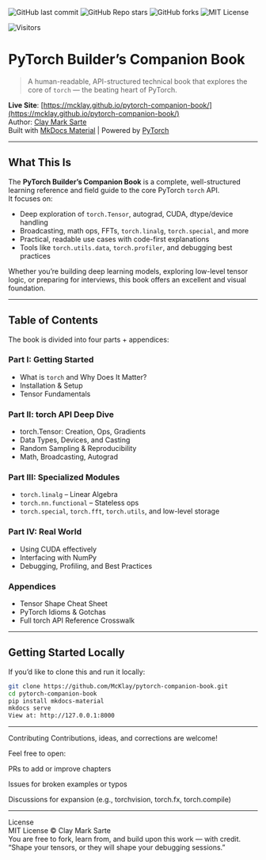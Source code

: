 ![GitHub last commit](https://img.shields.io/github/last-commit/McKlay/pytorch-companion-book)
![GitHub Repo stars](https://img.shields.io/github/stars/McKlay/pytorch-companion-book?style=social)
![GitHub forks](https://img.shields.io/github/forks/McKlay/pytorch-companion-book?style=social)
![MIT License](https://img.shields.io/github/license/McKlay/pytorch-companion-book)

![Visitors](https://visitor-badge.laobi.icu/badge?page_id=McKlay.pytorch-companion-book)



# PyTorch Builder’s Companion Book

> A human-readable, API-structured technical book that explores the core of `torch` — the beating heart of PyTorch.

**Live Site**: [https://mcklay.github.io/pytorch-companion-book/](https://mcklay.github.io/pytorch-companion-book/)  
Author: [Clay Mark Sarte](https://github.com/McKlay)  
Built with [MkDocs Material](https://squidfunk.github.io/mkdocs-material/) | Powered by [PyTorch](https://pytorch.org)

---

## What This Is

The **PyTorch Builder’s Companion Book** is a complete, well-structured learning reference and field guide to the core PyTorch `torch` API.  
It focuses on:

- Deep exploration of `torch.Tensor`, autograd, CUDA, dtype/device handling
- Broadcasting, math ops, FFTs, `torch.linalg`, `torch.special`, and more
- Practical, readable use cases with code-first explanations
- Tools like `torch.utils.data`, `torch.profiler`, and debugging best practices

Whether you’re building deep learning models, exploring low-level tensor logic, or preparing for interviews, this book offers an excellent and visual foundation.

---

## Table of Contents

The book is divided into four parts + appendices:

### Part I: Getting Started
- What is `torch` and Why Does It Matter?
- Installation & Setup
- Tensor Fundamentals

### Part II: torch API Deep Dive
- torch.Tensor: Creation, Ops, Gradients
- Data Types, Devices, and Casting
- Random Sampling & Reproducibility
- Math, Broadcasting, Autograd

### Part III: Specialized Modules
- `torch.linalg` – Linear Algebra
- `torch.nn.functional` – Stateless ops
- `torch.special`, `torch.fft`, `torch.utils`, and low-level storage

### Part IV: Real World
- Using CUDA effectively
- Interfacing with NumPy
- Debugging, Profiling, and Best Practices

### Appendices
- Tensor Shape Cheat Sheet
- PyTorch Idioms & Gotchas
- Full torch API Reference Crosswalk

---

## Getting Started Locally

If you’d like to clone this and run it locally:

```bash
git clone https://github.com/McKlay/pytorch-companion-book.git
cd pytorch-companion-book
pip install mkdocs-material
mkdocs serve
View at: http://127.0.0.1:8000
```
---

Contributing
Contributions, ideas, and corrections are welcome!

Feel free to open:

PRs to add or improve chapters

Issues for broken examples or typos

Discussions for expansion (e.g., torchvision, torch.fx, torch.compile)

---

License <br>
MIT License © Clay Mark Sarte <br>
You are free to fork, learn from, and build upon this work — with credit. <br>
“Shape your tensors, or they will shape your debugging sessions.”
